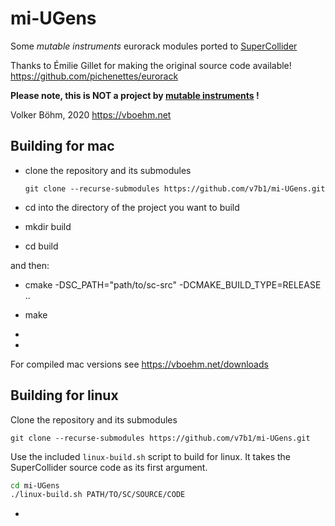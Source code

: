 # mi-UGens

Some *mutable instruments* eurorack modules ported to [SuperCollider](https://supercollider.github.io/)

Thanks to Émilie Gillet for making the original source code available!
https://github.com/pichenettes/eurorack

**Please note, this is NOT a project by [mutable instruments](https://mutable-instruments.net/) !**



Volker Böhm, 2020
https://vboehm.net



## Building for mac

- clone the repository and its submodules

   `git clone --recurse-submodules https://github.com/v7b1/mi-UGens.git`

- cd into the directory of the project you want to build

- mkdir build

- cd build

and then:

- cmake -DSC_PATH="path/to/sc-src" -DCMAKE_BUILD_TYPE=RELEASE ..		
- make

-
-
For compiled mac versions see https://vboehm.net/downloads



## Building for linux

Clone the repository and its submodules

`git clone --recurse-submodules https://github.com/v7b1/mi-UGens.git`

Use the included `linux-build.sh` script to build for linux. It takes the SuperCollider source code as its first argument.

```bash
cd mi-UGens
./linux-build.sh PATH/TO/SC/SOURCE/CODE
```
-